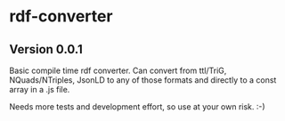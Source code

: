 # rdf-converter
## Version 0.0.1

Basic compile time rdf converter. 
Can convert from ttl/TriG, NQuads/NTriples, JsonLD to any of those formats and directly to a const array in a .js file.

Needs more tests and development effort, so use at your own risk. :-)
